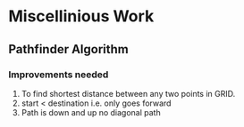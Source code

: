 # Miscellinious Work
## Pathfinder Algorithm
### Improvements needed
1. To find shortest distance between any two points in GRID.
2. start < destination i.e. only goes forward
3. Path is down and up no diagonal path